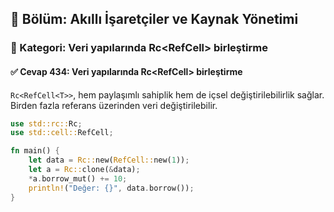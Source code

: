 ## 📘 Bölüm: Akıllı İşaretçiler ve Kaynak Yönetimi  
### 🔹 Kategori: Veri yapılarında Rc<RefCell<T>> birleştirme  
#### ✅ Cevap 434: Veri yapılarında Rc<RefCell<T>> birleştirme

`Rc<RefCell<T>>`, hem paylaşımlı sahiplik hem de içsel değiştirilebilirlik sağlar. Birden fazla referans üzerinden veri değiştirilebilir.

```rust
use std::rc::Rc;
use std::cell::RefCell;

fn main() {
    let data = Rc::new(RefCell::new(1));
    let a = Rc::clone(&data);
    *a.borrow_mut() += 10;
    println!("Değer: {}", data.borrow());
}
```
